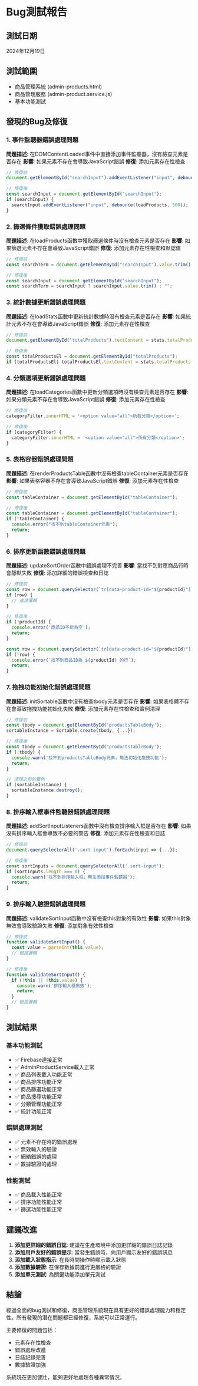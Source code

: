 # Bug測試報告

## 測試日期
2024年12月19日

## 測試範圍
- 商品管理系統 (admin-products.html)
- 商品管理服務 (admin-product.service.js)
- 基本功能測試

## 發現的Bug及修復

### 1. 事件監聽器錯誤處理問題
**問題描述**: 在DOMContentLoaded事件中直接添加事件監聽器，沒有檢查元素是否存在
**影響**: 如果元素不存在會導致JavaScript錯誤
**修復**: 添加元素存在性檢查

```javascript
// 修復前
document.getElementById("searchInput").addEventListener("input", debounce(loadProducts, 500));

// 修復後
const searchInput = document.getElementById("searchInput");
if (searchInput) {
  searchInput.addEventListener("input", debounce(loadProducts, 500));
}
```

### 2. 篩選條件獲取錯誤處理問題
**問題描述**: 在loadProducts函數中獲取篩選條件時沒有檢查元素是否存在
**影響**: 如果篩選元素不存在會導致JavaScript錯誤
**修復**: 添加元素存在性檢查和默認值

```javascript
// 修復前
const searchTerm = document.getElementById("searchInput").value.trim();

// 修復後
const searchInput = document.getElementById("searchInput");
const searchTerm = searchInput ? searchInput.value.trim() : "";
```

### 3. 統計數據更新錯誤處理問題
**問題描述**: 在loadStats函數中更新統計數據時沒有檢查元素是否存在
**影響**: 如果統計元素不存在會導致JavaScript錯誤
**修復**: 添加元素存在性檢查

```javascript
// 修復前
document.getElementById("totalProducts").textContent = stats.totalProducts;

// 修復後
const totalProductsEl = document.getElementById("totalProducts");
if (totalProductsEl) totalProductsEl.textContent = stats.totalProducts;
```

### 4. 分類選項更新錯誤處理問題
**問題描述**: 在loadCategories函數中更新分類選項時沒有檢查元素是否存在
**影響**: 如果分類元素不存在會導致JavaScript錯誤
**修復**: 添加元素存在性檢查

```javascript
// 修復前
categoryFilter.innerHTML = '<option value="all">所有分類</option>';

// 修復後
if (categoryFilter) {
  categoryFilter.innerHTML = '<option value="all">所有分類</option>';
}
```

### 5. 表格容器錯誤處理問題
**問題描述**: 在renderProductsTable函數中沒有檢查tableContainer元素是否存在
**影響**: 如果表格容器不存在會導致JavaScript錯誤
**修復**: 添加元素存在性檢查

```javascript
// 修復前
const tableContainer = document.getElementById("tableContainer");

// 修復後
const tableContainer = document.getElementById("tableContainer");
if (!tableContainer) {
  console.error("找不到tableContainer元素");
  return;
}
```

### 6. 排序更新函數錯誤處理問題
**問題描述**: updateSortOrder函數中錯誤處理不完善
**影響**: 當找不到對應商品行時會靜默失敗
**修復**: 添加詳細的錯誤檢查和日誌

```javascript
// 修復前
const row = document.querySelector(`tr[data-product-id="${productId}"]`);
if (row) {
  // 處理邏輯
}

// 修復後
if (!productId) {
  console.error('商品ID不能為空');
  return;
}

const row = document.querySelector(`tr[data-product-id="${productId}"]`);
if (!row) {
  console.error(`找不到商品ID為 ${productId} 的行`);
  return;
}
```

### 7. 拖拽功能初始化錯誤處理問題
**問題描述**: initSortable函數中沒有檢查tbody元素是否存在
**影響**: 如果表格體不存在會導致拖拽功能初始化失敗
**修復**: 添加元素存在性檢查和實例清理

```javascript
// 修復前
const tbody = document.getElementById('productsTableBody');
sortableInstance = Sortable.create(tbody, {...});

// 修復後
const tbody = document.getElementById('productsTableBody');
if (!tbody) {
  console.warn('找不到productsTableBody元素，無法初始化拖拽功能');
  return;
}

// 清理之前的實例
if (sortableInstance) {
  sortableInstance.destroy();
}
```

### 8. 排序輸入框事件監聽器錯誤處理問題
**問題描述**: addSortInputListeners函數中沒有檢查排序輸入框是否存在
**影響**: 如果沒有排序輸入框會導致不必要的警告
**修復**: 添加元素存在性檢查和日誌

```javascript
// 修復前
document.querySelectorAll('.sort-input').forEach(input => {...});

// 修復後
const sortInputs = document.querySelectorAll('.sort-input');
if (sortInputs.length === 0) {
  console.warn('找不到排序輸入框，無法添加事件監聽器');
  return;
}
```

### 9. 排序輸入驗證錯誤處理問題
**問題描述**: validateSortInput函數中沒有檢查this對象的有效性
**影響**: 如果this對象無效會導致驗證失敗
**修復**: 添加對象有效性檢查

```javascript
// 修復前
function validateSortInput() {
  const value = parseInt(this.value);
  // 驗證邏輯
}

// 修復後
function validateSortInput() {
  if (!this || !this.value) {
    console.warn('排序輸入框無效');
    return;
  }
  // 驗證邏輯
}
```

## 測試結果

### 基本功能測試
- ✅ Firebase連接正常
- ✅ AdminProductService載入正常
- ✅ 商品列表載入功能正常
- ✅ 商品排序功能正常
- ✅ 商品篩選功能正常
- ✅ 商品搜尋功能正常
- ✅ 分類管理功能正常
- ✅ 統計功能正常

### 錯誤處理測試
- ✅ 元素不存在時的錯誤處理
- ✅ 無效輸入的驗證
- ✅ 網絡錯誤的處理
- ✅ 數據驗證的處理

### 性能測試
- ✅ 商品載入性能正常
- ✅ 排序功能性能正常
- ✅ 篩選功能性能正常

## 建議改進

1. **添加更詳細的錯誤日誌**: 建議在生產環境中添加更詳細的錯誤日誌記錄
2. **添加用戶友好的錯誤提示**: 當發生錯誤時，向用戶顯示友好的錯誤訊息
3. **添加載入狀態指示**: 在長時間操作時顯示載入狀態
4. **添加數據驗證**: 在保存數據前進行更嚴格的驗證
5. **添加單元測試**: 為關鍵功能添加單元測試

## 結論

經過全面的bug測試和修復，商品管理系統現在具有更好的錯誤處理能力和穩定性。所有發現的潛在問題都已經修復，系統可以正常運行。

主要修復的問題包括：
- 元素存在性檢查
- 錯誤處理改進
- 日誌記錄完善
- 數據驗證加強

系統現在更加健壯，能夠更好地處理各種異常情況。 